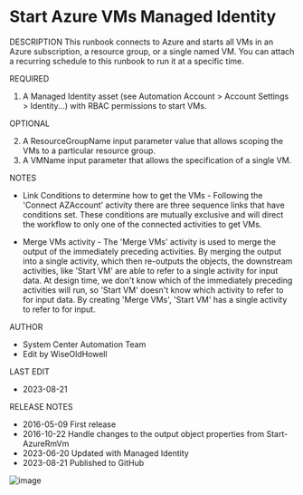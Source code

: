 # Start Azure VMs Managed Identity

DESCRIPTION 
This runbook connects to Azure and starts all VMs in an Azure subscription, a resource group, or a single named VM.
You can attach a recurring schedule to this runbook to run it at a specific time. 

REQUIRED
1. A Managed Identity asset (see Automation Account > Account Settings > Identity...) with RBAC permissions to start VMs.

OPTIONAL

2. A ResourceGroupName input parameter value that allows scoping the VMs to a particular resource group.
3. A VMName input parameter that allows the specification of a single VM.

NOTES
- Link Conditions to determine how to get the VMs -
Following the 'Connect AZAccount' activity there are three sequence links that have conditions set.  These conditions are mutually exclusive and will direct the workflow to only one of the connected activities to get VMs.

- Merge VMs activity -
The 'Merge VMs' activity is used to merge the output of the immediately preceding activities.  By merging the output into a single activity, which then re-outputs the objects, the downstream activities, like 'Start VM'  are able to refer to a single activity for input data.  At design time, we don't know which of the immediately preceding activities will run, so 'Start VM' doesn't know which activity to refer to for input data.  By creating 'Merge VMs', 'Start VM' has a single activity to refer to for input.

AUTHOR
- System Center Automation Team 
- Edit by WiseOldHowell

LAST EDIT
- 2023-08-21

RELEASE NOTES
- 2016-05-09 First release
- 2016-10-22 Handle changes to the output object properties from Start-AzureRmVm
- 2023-06-20 Updated with Managed Identity
- 2023-08-21 Published to GitHub


![image](https://github.com/WiseOldHowell/start-azure-vms-managed-identity/assets/25933348/9010dd4f-fc91-4ec7-aa52-cb7f55e375bf)
